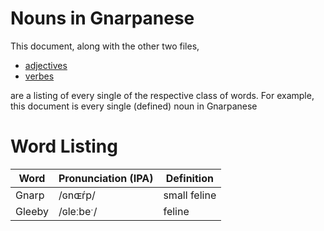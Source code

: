 # Nouns in Gnarpanese
This document, along with the other two files,
- [adjectives](./adjectives.md)
- [verbes](./verbs.md)

are a listing of every single of the respective class of words.
For example, this document is every single (defined) noun in
Gnarpanese


# Word Listing

|  Word  | Pronunciation (IPA) | Definition |
| ------ | ------------------- | ---------- |
|  Gnarp |      /ɢnɶŕp/        |small feline|
| Gleeby |      /ɢleːbeˑ/      |   feline   |
